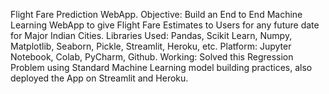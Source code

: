 Flight Fare Prediction WebApp.
Objective: Build an End to End Machine Learning WebApp to give Flight Fare Estimates to Users for any future date for Major Indian Cities.
Libraries Used: Pandas, Scikit Learn, Numpy, Matplotlib, Seaborn, Pickle, Streamlit, Heroku, etc. Platform: Jupyter Notebook, Colab, PyCharm, Github.
Working: Solved this Regression Problem using Standard Machine Learning model building practices, also deployed the App on Streamlit and Heroku.
